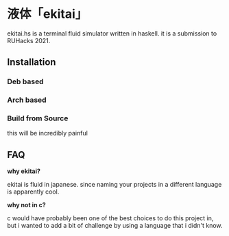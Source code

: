 # 液体「ekitai」

ekitai.hs is a terminal fluid simulator written in haskell. it is a submission to RUHacks 2021.

## Installation
### Deb based
### Arch based
### Build from Source
this will be incredibly painful

## FAQ
**why ekitai?**

ekitai is fluid in japanese. since naming your projects in a different language is apparently cool.

**why not in c?**

c would have probably been one of the best choices to do this project in, but i wanted to add a bit of challenge by using a language that i didn't know.

